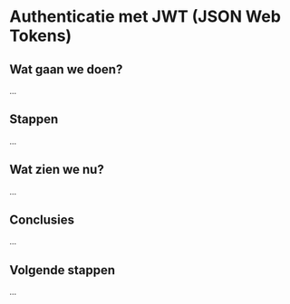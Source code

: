 # Authenticatie met JWT (JSON Web Tokens)

## Wat gaan we doen?

...

## Stappen

...

## Wat zien we nu?

...

## Conclusies

...

## Volgende stappen

...

